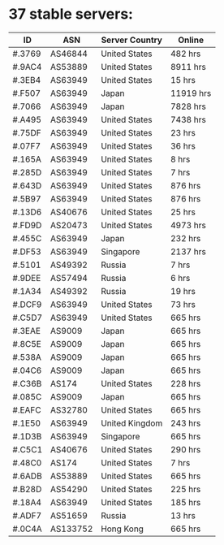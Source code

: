# 37 stable servers:

| ID | ASN | Server Country | Online |
| ------ | ------ | ------ | ------ |
| #.3769 | AS46844 | United States | 482 hrs |
| #.9AC4 | AS53889 | United States | 8911 hrs |
| #.3EB4 | AS63949 | United States | 15 hrs |
| #.F507 | AS63949 | Japan | 11919 hrs |
| #.7066 | AS63949 | Japan | 7828 hrs |
| #.A495 | AS63949 | United States | 7438 hrs |
| #.75DF | AS63949 | United States | 23 hrs |
| #.07F7 | AS63949 | United States | 36 hrs |
| #.165A | AS63949 | United States | 8 hrs |
| #.285D | AS63949 | United States | 7 hrs |
| #.643D | AS63949 | United States | 876 hrs |
| #.5B97 | AS63949 | United States | 876 hrs |
| #.13D6 | AS40676 | United States | 25 hrs |
| #.FD9D | AS20473 | United States | 4973 hrs |
| #.455C | AS63949 | Japan | 232 hrs |
| #.DF53 | AS63949 | Singapore | 2137 hrs |
| #.5101 | AS49392 | Russia | 7 hrs |
| #.9DEE | AS57494 | Russia | 6 hrs |
| #.1A34 | AS49392 | Russia | 19 hrs |
| #.DCF9 | AS63949 | United States | 73 hrs |
| #.C5D7 | AS63949 | United States | 665 hrs |
| #.3EAE | AS9009 | Japan | 665 hrs |
| #.8C5E | AS9009 | Japan | 665 hrs |
| #.538A | AS9009 | Japan | 665 hrs |
| #.04C6 | AS9009 | Japan | 665 hrs |
| #.C36B | AS174 | United States | 228 hrs |
| #.085C | AS9009 | Japan | 665 hrs |
| #.EAFC | AS32780 | United States | 665 hrs |
| #.1E50 | AS63949 | United Kingdom | 243 hrs |
| #.1D3B | AS63949 | Singapore | 665 hrs |
| #.C5C1 | AS40676 | United States | 290 hrs |
| #.48C0 | AS174 | United States | 7 hrs |
| #.6ADB | AS53889 | United States | 665 hrs |
| #.B28D | AS54290 | United States | 225 hrs |
| #.18A4 | AS63949 | United States | 185 hrs |
| #.ADF7 | AS51659 | Russia | 13 hrs |
| #.0C4A | AS133752 | Hong Kong | 665 hrs |

